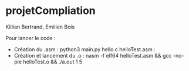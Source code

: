 # projetCompliation
Killian Bertrand, Emilien Bois

Pour lancer le code :
- Création du .asm : python3 main.py hello.c helloTest.asm :
- Création et lancement du .o : nasm -f elf64 helloTest.asm && gcc -no-pie helloTest.o && ./a.out 1 5 
